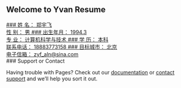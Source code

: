 ## Welcome to Yvan Resume
<a href="#">
### 姓 名：	郑宇飞	    </br>性 别：	男
### 出生年月：	1994.3	 </br>专 业：	计算机科学与技术
### 学 历：	本科	     </br>联系电话： 18883773158
### 目标城市：	北京	   </br>电子信箱：	zyf_aln@sina.com
</a>
</br>
### Support or Contact

Having trouble with Pages? Check out our [documentation](https://help.github.com/categories/github-pages-basics/) or [contact support](https://github.com/contact) and we’ll help you sort it out.
